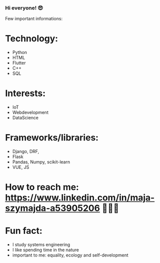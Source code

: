 ### Hi everyone! 😎
Few important informations: 

# Technology:
- Python
- HTML 
- Flutter
- C++
- SQL


# Interests:
- IoT
- Webdevelopment 
- DataScience

# Frameworks/libraries:
- Django, DRF, 
- Flask
- Pandas, Numpy, scikit-learn
- VUE, JS

# How to reach me: https://www.linkedin.com/in/maja-szymajda-a53905206 👩🏼‍💻


# Fun fact:
- I study systems engineering
- I like spending time in the nature 
- important to me: equality, ecology and self-development



